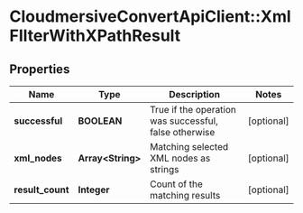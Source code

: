 # CloudmersiveConvertApiClient::XmlFIlterWithXPathResult

## Properties
Name | Type | Description | Notes
------------ | ------------- | ------------- | -------------
**successful** | **BOOLEAN** | True if the operation was successful, false otherwise | [optional] 
**xml_nodes** | **Array&lt;String&gt;** | Matching selected XML nodes as strings | [optional] 
**result_count** | **Integer** | Count of the matching results | [optional] 



